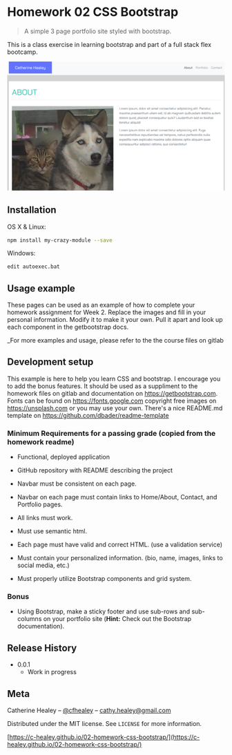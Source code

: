 # Homework 02 CSS Bootstrap

> A simple 3 page portfolio site styled with bootstrap.

This is a class exercise in learning bootstrap and part of a full stack flex bootcamp.

![](css-bootstrapHW.png)

## Installation

OS X & Linux:

```sh
npm install my-crazy-module --save
```

Windows:

```sh
edit autoexec.bat
```

## Usage example

These pages can be used as an example of how to complete your homework assignment for Week 2. Replace the images and fill in your personal information. Modify it to make it your own. Pull it apart and look up each component in the getbootstrap docs.

\_For more examples and usage, please refer to the the course files on gitlab

## Development setup

This example is here to help you learn CSS and bootstrap. I encourage you to add the bonus features. It should be used as a suppliment to the homework files on gitlab and documentation on https://getbootstrap.com.
Fonts can be found on https://fonts.google.com
copyright free images on https://unsplash.com or you may use your own.
There's a nice README.md template on https://github.com/dbader/readme-template

### Minimum Requirements for a passing grade (copied from the homework readme)

- Functional, deployed application

- GitHub repository with README describing the project

- Navbar must be consistent on each page.

- Navbar on each page must contain links to Home/About, Contact, and Portfolio pages.

- All links must work.

- Must use semantic html.

- Each page must have valid and correct HTML. (use a validation service)

- Must contain your personalized information. (bio, name, images, links to social media, etc.)

- Must properly utilize Bootstrap components and grid system.

### Bonus

- Using Bootstrap, make a sticky footer and use sub-rows and sub-columns on your portfolio site (**Hint:** Check out the Bootstrap documentation).

## Release History

- 0.0.1
  - Work in progress

## Meta

Catherine Healey – [@cfhealey](https://twitter.com/cfhealey) – cathy.healey@gmail.com

Distributed under the MIT license. See `LICENSE` for more information.

[https://c-healey.github.io/02-homework-css-bootstrap/](https://c-healey.github.io/02-homework-css-bootstrap/)
